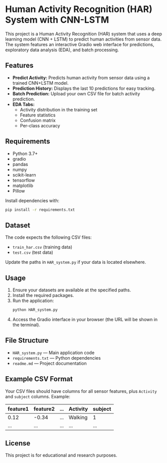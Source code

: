 # Human Activity Recognition (HAR) System with CNN-LSTM

This project is a Human Activity Recognition (HAR) system that uses a deep learning model (CNN + LSTM) to predict human activities from sensor data. The system features an interactive Gradio web interface for predictions, exploratory data analysis (EDA), and batch processing.

## Features
- **Predict Activity:** Predicts human activity from sensor data using a trained CNN+LSTM model.
- **Prediction History:** Displays the last 10 predictions for easy tracking.
- **Batch Prediction:** Upload your own CSV file for batch activity prediction.
- **EDA Tabs:**
  - Activity distribution in the training set
  - Feature statistics
  - Confusion matrix
  - Per-class accuracy

## Requirements
- Python 3.7+
- gradio
- pandas
- numpy
- scikit-learn
- tensorflow
- matplotlib
- Pillow

Install dependencies with:
```bash
pip install -r requirements.txt
```

## Dataset
The code expects the following CSV files:
- `train_har.csv` (training data)
- `test.csv` (test data)

Update the paths in `HAR_system.py` if your data is located elsewhere.

## Usage
1. Ensure your datasets are available at the specified paths.
2. Install the required packages.
3. Run the application:
   ```bash
   python HAR_system.py
   ```
4. Access the Gradio interface in your browser (the URL will be shown in the terminal).

## File Structure
- `HAR_system.py` — Main application code
- `requirements.txt` — Python dependencies
- `readme.md` — Project documentation

## Example CSV Format
Your CSV files should have columns for all sensor features, plus `Activity` and `subject` columns. Example:

| feature1 | feature2 | ... | Activity | subject |
|----------|----------|-----|----------|---------|
| 0.12     | -0.34    | ... | Walking  | 1       |
| ...      | ...      | ... | ...      | ...     |

## License
This project is for educational and research purposes.
